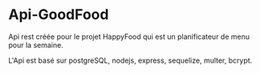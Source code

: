 # Api-GoodFood
Api rest créée pour le projet HappyFood qui est un planificateur de menu pour la semaine.

L'Api est basé sur postgreSQL, nodejs, express, sequelize, multer, bcrypt.
